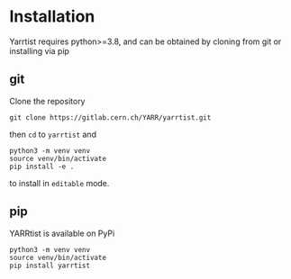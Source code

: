 # Installation

Yarrtist requires python>=3.8, and can be obtained by cloning from git or
installing via pip

## git

Clone the repository

```
git clone https://gitlab.cern.ch/YARR/yarrtist.git

```

then `cd` to `yarrtist` and

```
python3 -m venv venv
source venv/bin/activate
pip install -e .

```

to install in `editable` mode.

## pip

YARRtist is available on PyPi

```
python3 -m venv venv
source venv/bin/activate
pip install yarrtist

```
